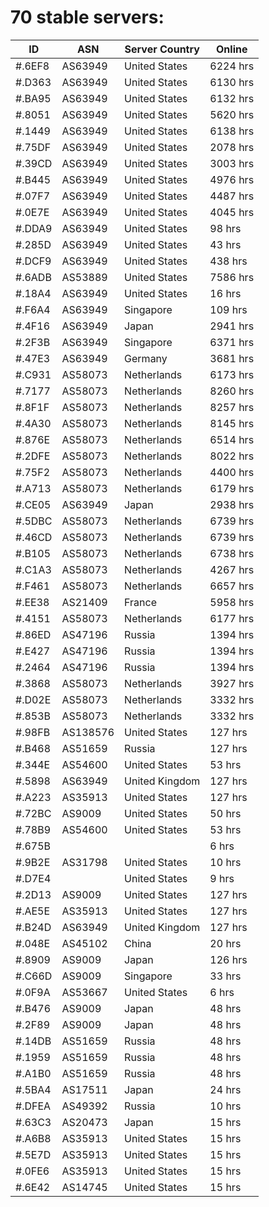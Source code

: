 # 70 stable servers:

| ID | ASN | Server Country | Online |
| ------ | ------ | ------ | ------ |
| #.6EF8 | AS63949 | United States | 6224 hrs |
| #.D363 | AS63949 | United States | 6130 hrs |
| #.BA95 | AS63949 | United States | 6132 hrs |
| #.8051 | AS63949 | United States | 5620 hrs |
| #.1449 | AS63949 | United States | 6138 hrs |
| #.75DF | AS63949 | United States | 2078 hrs |
| #.39CD | AS63949 | United States | 3003 hrs |
| #.B445 | AS63949 | United States | 4976 hrs |
| #.07F7 | AS63949 | United States | 4487 hrs |
| #.0E7E | AS63949 | United States | 4045 hrs |
| #.DDA9 | AS63949 | United States | 98 hrs |
| #.285D | AS63949 | United States | 43 hrs |
| #.DCF9 | AS63949 | United States | 438 hrs |
| #.6ADB | AS53889 | United States | 7586 hrs |
| #.18A4 | AS63949 | United States | 16 hrs |
| #.F6A4 | AS63949 | Singapore | 109 hrs |
| #.4F16 | AS63949 | Japan | 2941 hrs |
| #.2F3B | AS63949 | Singapore | 6371 hrs |
| #.47E3 | AS63949 | Germany | 3681 hrs |
| #.C931 | AS58073 | Netherlands | 6173 hrs |
| #.7177 | AS58073 | Netherlands | 8260 hrs |
| #.8F1F | AS58073 | Netherlands | 8257 hrs |
| #.4A30 | AS58073 | Netherlands | 8145 hrs |
| #.876E | AS58073 | Netherlands | 6514 hrs |
| #.2DFE | AS58073 | Netherlands | 8022 hrs |
| #.75F2 | AS58073 | Netherlands | 4400 hrs |
| #.A713 | AS58073 | Netherlands | 6179 hrs |
| #.CE05 | AS63949 | Japan | 2938 hrs |
| #.5DBC | AS58073 | Netherlands | 6739 hrs |
| #.46CD | AS58073 | Netherlands | 6739 hrs |
| #.B105 | AS58073 | Netherlands | 6738 hrs |
| #.C1A3 | AS58073 | Netherlands | 4267 hrs |
| #.F461 | AS58073 | Netherlands | 6657 hrs |
| #.EE38 | AS21409 | France | 5958 hrs |
| #.4151 | AS58073 | Netherlands | 6177 hrs |
| #.86ED | AS47196 | Russia | 1394 hrs |
| #.E427 | AS47196 | Russia | 1394 hrs |
| #.2464 | AS47196 | Russia | 1394 hrs |
| #.3868 | AS58073 | Netherlands | 3927 hrs |
| #.D02E | AS58073 | Netherlands | 3332 hrs |
| #.853B | AS58073 | Netherlands | 3332 hrs |
| #.98FB | AS138576 | United States | 127 hrs |
| #.B468 | AS51659 | Russia | 127 hrs |
| #.344E | AS54600 | United States | 53 hrs |
| #.5898 | AS63949 | United Kingdom | 127 hrs |
| #.A223 | AS35913 | United States | 127 hrs |
| #.72BC | AS9009 | United States | 50 hrs |
| #.78B9 | AS54600 | United States | 53 hrs |
| #.675B |  |  | 6 hrs |
| #.9B2E | AS31798 | United States | 10 hrs |
| #.D7E4 |  | United States | 9 hrs |
| #.2D13 | AS9009 | United States | 127 hrs |
| #.AE5E | AS35913 | United States | 127 hrs |
| #.B24D | AS63949 | United Kingdom | 127 hrs |
| #.048E | AS45102 | China | 20 hrs |
| #.8909 | AS9009 | Japan | 126 hrs |
| #.C66D | AS9009 | Singapore | 33 hrs |
| #.0F9A | AS53667 | United States | 6 hrs |
| #.B476 | AS9009 | Japan | 48 hrs |
| #.2F89 | AS9009 | Japan | 48 hrs |
| #.14DB | AS51659 | Russia | 48 hrs |
| #.1959 | AS51659 | Russia | 48 hrs |
| #.A1B0 | AS51659 | Russia | 48 hrs |
| #.5BA4 | AS17511 | Japan | 24 hrs |
| #.DFEA | AS49392 | Russia | 10 hrs |
| #.63C3 | AS20473 | Japan | 15 hrs |
| #.A6B8 | AS35913 | United States | 15 hrs |
| #.5E7D | AS35913 | United States | 15 hrs |
| #.0FE6 | AS35913 | United States | 15 hrs |
| #.6E42 | AS14745 | United States | 15 hrs |

